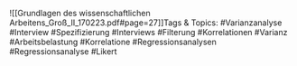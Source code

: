 
![[Grundlagen des wissenschaftlichen Arbeitens_Groß_II_170223.pdf#page=27]]Tags & Topics:
   #Varianzanalyse
   #Interview
   #Spezifizierung
   #Interviews
   #Filterung
   #Korrelationen
   #Varianz
   #Arbeitsbelastung
   #Korrelatione
   #Regressionsanalysen
   #Regressionsanalyse
   #Likert